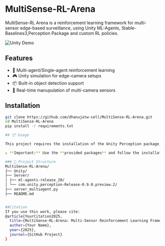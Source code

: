 # MultiSense-RL-Arena

MultiSense-RL Arena is a reinforcement learning framework for multi-sensor edge-based surveillance, using Unity ML-Agents, Stable-Baselines3,Perception Package and custom RL policies.

![Unity Demo](path_to_demo_image_or_gif)

## Features

- 🧠 Multi-agent/Single-agent reinforcement learning
- 🎮 Unity simulation for edge-camera setups
- 📦 Built-in object detection support
- 🔀 Real-time manupulation of multi-camera sensors

## Installation

```bash
git clone https://github.com/dhanujatw-cell/MultiSense-RL-Arena.git
cd MultiSense-RL-Arena
pip install -r requirements.txt

## 📦 Usage

This project requires the installation of the Unity Perception package, ML-Agents, and Stable Baselines, as described below.

⚠️ **Important:** Use the **provided packages** and follow the installation instructions precisely. We have made minor modifications to the original packages; downloading them directly from the original repositories may lead to **unexpected errors**.

### 📁 Project Structure
MultiSense-RL-Arena/
├── Unity/
├── Server/
│ ├── ml-agents-release_20/
│ └── com.unity.perception-Release-0.9.0.preview.2/
├── server_multiagent.py
├── README.md


##Citation
If you use this work, please cite:
@article{YourCitation2025,
  title={MultiSense-RL-Arena: Multi-Sensor Reinforcement Learning Framework},
  author={Your Name},
  year={2025},
  journal={GitHub Project}
}

